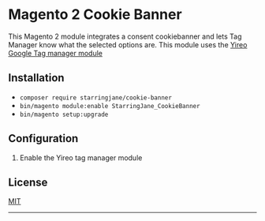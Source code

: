# Magento 2 Cookie Banner

This Magento 2 module integrates a consent cookiebanner and lets Tag Manager know what the selected options are.
This module uses the [Yireo Google Tag manager module](https://github.com/yireo/Yireo_GoogleTagManager2)

## Installation
- `composer require starringjane/cookie-banner`
- `bin/magento module:enable StarringJane_CookieBanner`
- `bin/magento setup:upgrade`

## Configuration
1. Enable the Yireo tag manager module

## License
[MIT](LICENSE)

---
